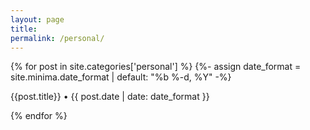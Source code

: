 ```yaml
---
layout: page
title: 
permalink: /personal/
---
```


{% for post in site.categories['personal'] %}
    {%- assign date_format = site.minima.date_format | default: "%b %-d, %Y" -%}
<article class="archive-item">
    <p class="post-meta post-meta-title"><span class="page-meta" href="{{ site.baseurl }}{{ post.url }}">{{post.title}}</span> • {{ post.date | date: date_format }}</p>
</article>
{% endfor %}
